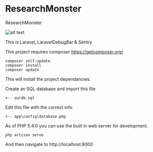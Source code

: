 ResearchMonster
========

ResearchMonster

![alt text](https://travis-ci.org/g0ddish/ResearchMonster.svg?branch=master "Travis CI")

This is Laravel, LaravelDebugBar & Sentry

This project requires composer https://getcomposer.org/

```
composer self-update
composer install
composer update
```

This will install the project dependancies.

Create an SQL database and import this file
```
+-- ourdb.sql
```
Edit this file with the correct info
```
+-- app\config\database.php
```
As of PHP 5.4.0 you can use the built in web server for development.

```
php artisan serve
```

And then navigate to http://localhost:8000
